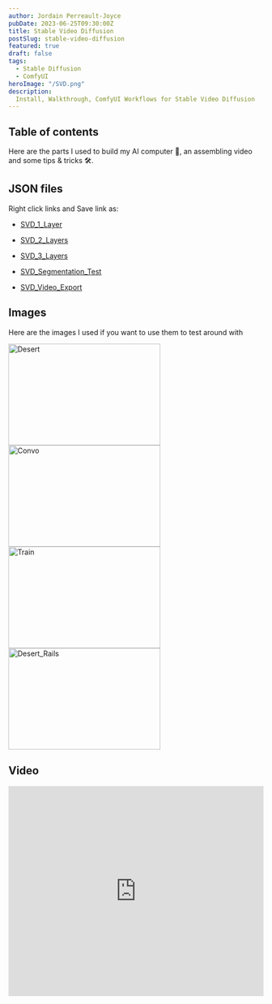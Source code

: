 ```yaml
---
author: Jordain Perreault-Joyce
pubDate: 2023-06-25T09:30:00Z
title: Stable Video Diffusion
postSlug: stable-video-diffusion
featured: true
draft: false
tags:
  - Stable Diffusion
  - ComfyUI
heroImage: "/SVD.png"
description:
  Install, Walkthrough, ComfyUI Workflows for Stable Video Diffusion
---
```

<!-- ## Table of contents -->
## Table of contents


<!-- <img src="../../../public/assets/images/ComputerComponents.png" alt="Computer Components"> -->
Here are the parts I used to build my AI computer 🤖, an assembling video and some tips & tricks 🛠. 
## JSON files

Right click links and Save link as: 

- [SVD_1_Layer](https://github.com/Jordain/astrofi/blob/main/public/blog/images/stable-video-diffusion/JSON/SVD_1_Layer.json)
- [SVD_2_Layers](https://github.com/Jordain/astrofi/blob/main/public/blog/images/stable-video-diffusion/JSON/SVD_2_Layers.json)
- [SVD_3_Layers](https://github.com/Jordain/astrofi/blob/main/public/blog/images/stable-video-diffusion/JSON/SVD_3_Layers.json)

- [SVD_Segmentation_Test](https://github.com/Jordain/astrofi/blob/main/public/blog/images/stable-video-diffusion/JSON/SVD_Segmentation_Test.json)
- [SVD_Video_Export](https://github.com/Jordain/astrofi/blob/main/public/blog/images/stable-video-diffusion/JSON/SVD_Video_Export.json)


## Images

Here are the images I used if you want to use them to test around with

<div class="grid grid-cols-4 gap-2">
<!-- ![Circle Mask](@assets/images/automatic1111-qr-code-monster-tutorial/CircleMask.jpg=200w300h "Circle Mask") -->
<img src="/blog/images/stable-video-diffusion/Desert576x1024.png" alt="Desert" width="300" height="200">
<img src="/blog/images/stable-video-diffusion/Convo576x1024.png" alt="Convo" width="300" height="200">
<img src="/blog/images/stable-video-diffusion/Train576x1024.png" alt="Train" width="300" height="200">
<img src="/blog/images/stable-video-diffusion/Desert_Rails576x1024.png" alt="Desert_Rails" width="300" height="200">
</div>

## Video

<iframe width="100%" height="414" src="https://www.youtube.com/embed/25A7MGj2Wf8?si=2kd554dEprUtIw30" title="YouTube video player" frameborder="0" allow="accelerometer; autoplay; clipboard-write; encrypted-media; gyroscope; picture-in-picture; web-share" allowfullscreen></iframe>





